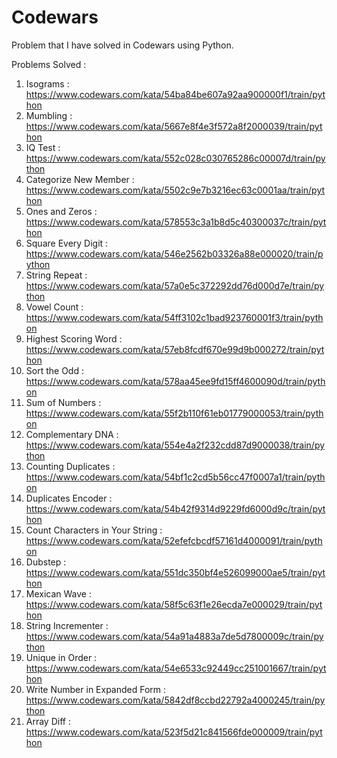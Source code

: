 # Codewars
Problem that I have solved in Codewars using Python.

Problems Solved :
1. Isograms : https://www.codewars.com/kata/54ba84be607a92aa900000f1/train/python
2. Mumbling : https://www.codewars.com/kata/5667e8f4e3f572a8f2000039/train/python
3. IQ Test : https://www.codewars.com/kata/552c028c030765286c00007d/train/python
4. Categorize New Member : https://www.codewars.com/kata/5502c9e7b3216ec63c0001aa/train/python
5. Ones and Zeros : https://www.codewars.com/kata/578553c3a1b8d5c40300037c/train/python
6. Square Every Digit : https://www.codewars.com/kata/546e2562b03326a88e000020/train/python
7. String Repeat : https://www.codewars.com/kata/57a0e5c372292dd76d000d7e/train/python
8. Vowel Count : https://www.codewars.com/kata/54ff3102c1bad923760001f3/train/python
9. Highest Scoring Word : https://www.codewars.com/kata/57eb8fcdf670e99d9b000272/train/python 
10. Sort the Odd : https://www.codewars.com/kata/578aa45ee9fd15ff4600090d/train/python
11. Sum of Numbers : https://www.codewars.com/kata/55f2b110f61eb01779000053/train/python
12. Complementary DNA : https://www.codewars.com/kata/554e4a2f232cdd87d9000038/train/python
13. Counting Duplicates : https://www.codewars.com/kata/54bf1c2cd5b56cc47f0007a1/train/python
14. Duplicates Encoder : https://www.codewars.com/kata/54b42f9314d9229fd6000d9c/train/python
15. Count Characters in Your String : https://www.codewars.com/kata/52efefcbcdf57161d4000091/train/python
16. Dubstep : https://www.codewars.com/kata/551dc350bf4e526099000ae5/train/python
17. Mexican Wave : https://www.codewars.com/kata/58f5c63f1e26ecda7e000029/train/python
18. String Incrementer : https://www.codewars.com/kata/54a91a4883a7de5d7800009c/train/python
19. Unique in Order : https://www.codewars.com/kata/54e6533c92449cc251001667/train/python
20. Write Number in Expanded Form : https://www.codewars.com/kata/5842df8ccbd22792a4000245/train/python
21. Array Diff : https://www.codewars.com/kata/523f5d21c841566fde000009/train/python


